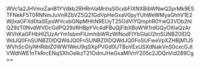 WVc1a2JHVmxZanB1YVdkb2RHRnVaMnhsS0cxbFlXNXBibWNwQ2prMk9ESTFNekF5T0RNNmJuVnRZbVZ5Q21GdVpHeGxaV0pyYUhWeWMyaGhhV1E2WjIxaGFXd0taSEpsWVcxbGNpMHhNREUyT25OdVlYQmphR0YwQ3VDb2hlQ29zT0NvdWVDcGdPQ29zRHBpYVc4dFBuQjFibXBoWW1rdGQyOXlaQzArWVhKaGFHbHlZUzArYm1sbmFIUmhibWRzWlNodFlYbGlaU2tnSUNBZ0lDQWdJQ0FnSUNBZ0lDQWdJQ0FnSUNBZ0lDQWdJQ0FnSUFweVpXZHBjM1J5WVhScGIyNHRiblZ0WW1WeU9qSXpPVGd0UTBoVExUSXdNakVnS0cxcGJtVWdhWE1nTkRrcENqSXhOelkzT21OdmJHeGxaMlVnY205c2JDQnVid289Cg==
